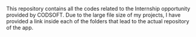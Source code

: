 This repository contains all the codes related to the Internship opportunity provided by CODSOFT. Due to the large file size of my projects, I have provided a link inside each of the folders that lead to the actual repository of the app. 
